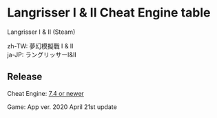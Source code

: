 # Langrisser I & II Cheat Engine table  
Langrisser I & II (Steam)

zh-TW: 夢幻模擬戰 I & II  
ja-JP: ラングリッサーI&II  
 
## Release
Cheat Engine: [7.4 or newer](https://github.com/cheat-engine/cheat-engine/releases)  

Game: App ver. 2020 April 21st update